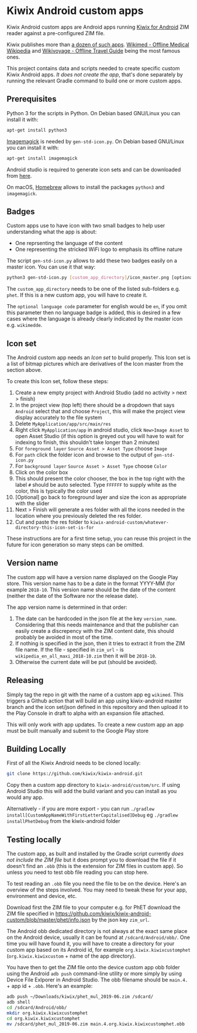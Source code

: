 # Kiwix Android custom apps

Kiwix Android custom apps are Android apps running [Kiwix for
Android](https://github.com/kiwix/kiwix-android) ZIM reader against a
pre-configured ZIM file.

Kiwix publishes more than [a dozen of such apps](https://play.google.com/store/apps/collection/cluster?clp=igM6ChkKEzkxMTYyMTU3Njc1NDE4NTc0OTIQCBgDEhsKFW9yZy5raXdpeC5raXdpeG1vYmlsZRABGAMYAQ%3D%3D:S:ANO1ljKl_Lw&gsr=Cj2KAzoKGQoTOTExNjIxNTc2NzU0MTg1NzQ5MhAIGAMSGwoVb3JnLmtpd2l4Lmtpd2l4bW9iaWxlEAEYAxgB:S:ANO1ljLrUVU). [Wikimed - Offline Medical Wikipedia](https://play.google.com/store/apps/details?id=org.kiwix.kiwixcustomwikimed) and [Wikivoyage - Offline Travel Guide](https://play.google.com/store/apps/details?id=org.kiwix.kiwixcustomwikivoyage) being the most famous ones.

This project contains data and scripts needed to create specific
 custom Kiwix Android apps.  _It does *not* create the app_, that's
 done separately by running the relevant Gradle command to build one
 or more custom apps.

## Prerequisites

Python 3 for the scripts in Python. On Debian based GNU/Linux you can
install it with:
```bash
apt-get install python3
```

[Imagemagick](https://imagemagick.org/) is needed by
`gen-std-icon.py`. On Debian based GNU/Linux you can
install it with:
```bash
apt-get install imagemagick
```

Android studio is required to generate icon sets and can be downloaded
from [here](https://developer.android.com/studio/?gclid=Cj0KCQiAiNnuBRD3ARIsAM8KmlvCImKxWu_AGECa8YM5pM7Nr_algyHXSkfbPRTio3WEeKTaEfFiFeIaAs81EALw_wcB).

On macOS, [Homebrew](https://brew.sh) allows to install the packages
`python3` and `imagemagick`.

## Badges

Custom apps use to have icon with two small badges to help user
understanding what the app is about:
* One reprsenting the language of the content
* One representing the stricked WiFi logo to emphasis its offline nature

The script `gen-std-icon.py` allows to add these two badges easily on
a master icon. You can use it that way:
```bash
python3 gen-std-icon.py [custom_app_directory]/icon_master.png [optional language code]
```

The `custom_app_directory` needs to be one of the listed sub-folders
e.g. `phet`. If this is a new custom app, you will have to create it.

The `optional language code` parameter for english would be `en`, if
 you omit this parameter then no language badge is added, this is
 desired in a few cases where the language is already clearly
 indicated by the master icon e.g. `wikimedde`.

## Icon set

The Android custom app needs an _Icon set_ to build properly. This
Icon set is a list of bitmap pictures which are derivatives of the
Icon master from the section above.

To create this Icon set, follow these steps:

1. Create a new empty project with Android Studio (add no activity >
next > finish)
1. In the project view (top left) there should be a dropdown that says
 `Android` select that and choose `Project`, this will make the
 project view display accurately to the file system
1. Delete `MyApplication/app/src/main/res`
1. Right click `MyApplication/app` in android studio, click `New>Image
Asset` to open Asset Studio (if this option is greyed out you will
have to wait for indexing to finish, this shouldn't take longer than 2
minutes)
1. For `foreground layer` `Source Asset > Asset Type` choose `Image`
1. For `path` click the folder icon and browse to the output of
`gen-std-icon.py`
1. For `background layer` `Source Asset > Asset Type` choose `Color`
1. Click on the color box
1. This should present the color chooser, the box in the top right
 with the label `#` should be auto selected.  Type `FFFFFF` to supply
 white as the color, this is typically the color used
1. [Optional] go back to foreground layer and size the icon as
appropriate with the slider
1. Next > Finish will generate a res folder with all the icons needed in
the location where you previously deleted the res folder.
1. Cut and paste the res folder to
`kiwix-android-custom/whatever-directory-this-icon-set-is-for`

These instructions are for a first time setup, you can reuse this
project in the future for icon generation so many steps can be
omitted.

## Version name

The custom app will have a version name displayed on the Google Play
store. This version name has to be a date in the format YYYY-MM (for
example `2018-10`. This version name should be the date of the content
(neither the date of the Software nor the release date).

The app version name is determined in that order:
1. The date can be hardcoded in the json file at the key
`version_name`. Considering that this needs maintenance and that the
publisher can easily create a discrepency with the ZIM content date,
this should probably be avoided in most of the time.
1. If nothing is specified in the json, then it tries to extract it
from the ZIM file name. If the file - specified in `zim_url` - is
`wikipedia_en_all_maxi_2018-10.zim` then it will be `2018-10`.
1. Otherwise the current date will be put (should be avoided).

## Releasing

Simply tag the repo in git with the name of a custom app eg
 `wikimed`. This triggers a Github action that will build an app using
 kiwix-android master branch and the icon set/json defined in this
 repository and then upload it to the Play Console in draft to alpha
 with an expansion file attached.

 This will only work with app updates. To create a new custom app an
 app must be built manually and submit to the Google Play store

## Building Locally

First of all the Kiwix Android needs to be cloned locally:
```bash
git clone https://github.com/kiwix/kiwix-android.git
```

Copy then a custom app directory to `kiwix-android/custom/src`.  If
using Android Studio this will add the build variant and you can
install as you would any app.

Alternatively - if you are more export - you can run `./gradlew
 install[CustomAppNameWithFirstLetterCapitalised]Debug` eg `./gradlew
 installPhetDebug` from the kiwix-android folder

## Testing locally

The custom app, as built and installed by the Gradle script currently
 _does not include the ZIM file_ but it does prompt you to download
 the file if it doesn't find an `.obb` (this is the extension for ZIM
 files in custom app).  So unless you need to test obb file reading
 you can stop here.

To test reading an `.obb` file you need the file to be on the device.
 Here's an overview of the steps involved. You may need to tweak these
 for your app, environment and device, etc.

Download first the ZIM file to your computer e.g. for PhET download
the ZIM file specified in
https://github.com/kiwix/kiwix-android-custom/blob/master/phet/info.json
by the json key `zim_url`.

The Android obb dedicated directory is not always at the exact same
place on the Android device, usually it can be found at
`/sdcard/Android/obb/`. One time you will have found it, you will have
to create a directory for your custom app based on its Android id, for
example `org.kiwix.kiwixcustomphet` (`org.kiwix.kiwixcustom` + name of
the app directory).

You have then to get the ZIM file onto the device custom app obb
folder using the Android `adb push` command-line utility or more
simply by using Device File Exlporer in Android Studio. The obb
filename should be `main.4.` + app id + `.obb`. Here's an example:
```bash
adb push ~/Downloads/kiwix/phet_mul_2019-06.zim /sdcard/
adb shell
cd /sdcard/Android/obb/
mkdir org.kiwix.kiwixcustomphet
cd org.kiwix.kiwixcustomphet
mv /sdcard/phet_mul_2019-06.zim main.4.org.kiwix.kiwixcustomphet.obb
```
